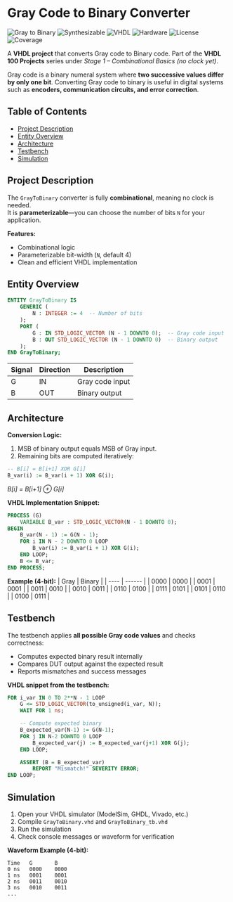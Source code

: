 # Gray Code to Binary Converter

![Gray to Binary](https://img.shields.io/badge/Status-Completed-brightgreen)
![Synthesizable](https://img.shields.io/badge/Synthesizable-Yes-brightgreen)
![VHDL](https://img.shields.io/badge/Language-VHDL-blue)
![Hardware](https://img.shields.io/badge/Technology-Hardware-blue)
![License](https://img.shields.io/badge/License-MIT-green)
![Coverage](https://img.shields.io/badge/Coverage-100%25-brightgreen)

A **VHDL project** that converts Gray code to Binary code. Part of the **VHDL 100 Projects** series under *Stage 1 – Combinational Basics (no clock yet)*.

Gray code is a binary numeral system where **two successive values differ by only one bit**. Converting Gray code to binary is useful in digital systems such as **encoders, communication circuits, and error correction**.



## Table of Contents
- [Project Description](#project-description)  
- [Entity Overview](#entity-overview)  
- [Architecture](#architecture)  
- [Testbench](#testbench)  
- [Simulation](#simulation)   



## Project Description

The `GrayToBinary` converter is fully **combinational**, meaning no clock is needed.  
It is **parameterizable**—you can choose the number of bits `N` for your application.  

**Features:**  
- Combinational logic  
- Parameterizable bit-width (`N`, default 4)  
- Clean and efficient VHDL implementation  


## Entity Overview

```vhdl
ENTITY GrayToBinary IS
    GENERIC (
        N : INTEGER := 4  -- Number of bits
    );
    PORT (
        G : IN STD_LOGIC_VECTOR (N - 1 DOWNTO 0);  -- Gray code input
        B : OUT STD_LOGIC_VECTOR (N - 1 DOWNTO 0)  -- Binary output
    );
END GrayToBinary;
```

| Signal | Direction | Description     |
| ------ | --------- | --------------- |
| G      | IN        | Gray code input |
| B      | OUT       | Binary output   |


## Architecture

**Conversion Logic:**

1. MSB of binary output equals MSB of Gray input.  
2. Remaining bits are computed iteratively:

```vhdl
-- B[i] = B[i+1] XOR G[i]
B_var(i) := B_var(i + 1) XOR G(i);
```

*B[i] = B[i+1] ⊕ G[i]*  <!-- italic -->

**VHDL Implementation Snippet:**
```vhdl
PROCESS (G)
    VARIABLE B_var : STD_LOGIC_VECTOR(N - 1 DOWNTO 0);
BEGIN
    B_var(N - 1) := G(N - 1);
    FOR i IN N - 2 DOWNTO 0 LOOP
        B_var(i) := B_var(i + 1) XOR G(i);
    END LOOP;
    B <= B_var;
END PROCESS;
```

**Example (4-bit):**
| Gray | Binary |
| ---- | ------ |
| 0000 | 0000   |
| 0001 | 0001   |
| 0011 | 0010   |
| 0010 | 0011   |
| 0110 | 0100   |
| 0111 | 0101   |
| 0101 | 0110   |
| 0100 | 0111   |

## Testbench

The testbench applies **all possible Gray code values** and checks correctness:

- Computes expected binary result internally
- Compares DUT output against the expected result
- Reports mismatches and success messages

**VHDL snippet from the testbench:**

```vhdl
FOR i_var IN 0 TO 2**N - 1 LOOP
    G <= STD_LOGIC_VECTOR(to_unsigned(i_var, N));
    WAIT FOR 1 ns;

    -- Compute expected binary
    B_expected_var(N-1) := G(N-1);
    FOR j IN N-2 DOWNTO 0 LOOP
        B_expected_var(j) := B_expected_var(j+1) XOR G(j);
    END LOOP;

    ASSERT (B = B_expected_var)
        REPORT "Mismatch!" SEVERITY ERROR;
END LOOP;
```

## Simulation

1. Open your VHDL simulator (ModelSim, GHDL, Vivado, etc.)
2. Compile `GrayToBinary.vhd` and `GrayToBinary_tb.vhd`
3. Run the simulation
4. Check console messages or waveform for verification

**Waveform Example (4-bit):**

```text
Time   G       B
0 ns   0000    0000
1 ns   0001    0001
2 ns   0011    0010
3 ns   0010    0011
...

